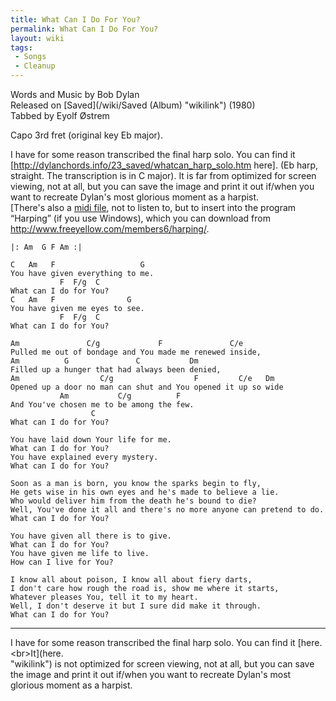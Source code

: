 ```yaml
---
title: What Can I Do For You?
permalink: What Can I Do For You?
layout: wiki
tags:
 - Songs
 - Cleanup
---
```


Words and Music by Bob Dylan  
Released on [Saved](/wiki/Saved (Album) "wikilink") (1980)  
Tabbed by Eyolf Østrem

Capo 3rd fret (original key Eb major).

I have for some reason transcribed the final harp solo. You can find it
[<http://dylanchords.info/23_saved/whatcan_harp_solo.htm> here]. (Eb
harp, straight. The transcription is in C major). It is far from
optimized for screen viewing, not at all, but you can save the image and
print it out if/when you want to recreate Dylan's most glorious moment
as a harpist.  
[There's also a [midi
file](http://www.dylanchords.com/23_saved/WHATCAN.mid), not to listen
to, but to insert into the program “Harping” (if you use Windows), which
you can download from
[<http://www.freeyellow.com/members6/harping/>](http://www.freeyellow.com/members6/harping/).

    |: Am  G F Am :|

    C   Am   F                   G
    You have given everything to me.
               F  F/g  C
    What can I do for You?
    C   Am   F                G
    You have given me eyes to see.
               F  F/g  C
    What can I do for You?

    Am               C/g             F               C/e
    Pulled me out of bondage and You made me renewed inside,
    Am          G               C           Dm
    Filled up a hunger that had always been denied,
    Am                  C/g                  F         C/e   Dm
    Opened up a door no man can shut and You opened it up so wide
               Am           C/g          F
    And You've chosen me to be among the few.
                      C
    What can I do for You?

    You have laid down Your life for me.
    What can I do for You?
    You have explained every mystery.
    What can I do for You?

    Soon as a man is born, you know the sparks begin to fly,
    He gets wise in his own eyes and he's made to believe a lie.
    Who would deliver him from the death he's bound to die?
    Well, You've done it all and there's no more anyone can pretend to do.
    What can I do for You?

    You have given all there is to give.
    What can I do for You?
    You have given me life to live.
    How can I live for You?

    I know all about poison, I know all about fiery darts,
    I don't care how rough the road is, show me where it starts,
    Whatever pleases You, tell it to my heart.
    Well, I don't deserve it but I sure did make it through.
    What can I do for You?

* * * * *

I have for some reason transcribed the final harp solo. You can find it
[here. \<br\>It](here. <br> "wikilink") is not optimized for screen
viewing, not at all, but you can save the image and print it out if/when
you want to recreate Dylan's most glorious moment as a harpist.
